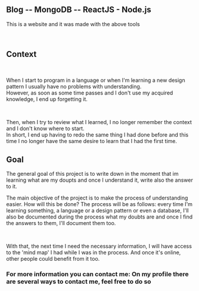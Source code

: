 ## Blog -- MongoDB -- ReactJS - Node.js ##
<p> This is a website and it was made with the above tools</p>
</br>
<h2>Context</h2>
</br>
<p>When I start to program in a language or when I'm learning a new design pattern I usually have no problems with understanding.
</br>
However, as soon as some time passes and I don't use my acquired knowledge, I end up forgetting it.</p>
</br>
<p>
Then, when I try to review what I learned, I no longer remember the context and I don't know where to start.
</br>
In short, I end up having to redo the same thing I had done before and this time I no longer have the same desire to learn that I had the first time.
</p>

<h2>Goal</h2>

<p> The general goal of this project is to write down in the moment that im learning what are my doupts and once I understand it, write also the answer to it.
</br>
<p>The main objective of the project is to make the process of understanding easier. How will this be done? The process will be as follows: every time I'm learning something, a language or a design pattern or even a database, I'll also be documented during the process what my doubts are and once I find the answers to them, I'll document them too.</p>
</br>
<p>With that, the next time I need the necessary information, I will have access to the 'mind map' I had while I was in the process. And once it's online, other people could benefit from it too.</p>

<h3>For more information you can contact me: On my profile there are several ways to contact me, feel free to do so</h3>
